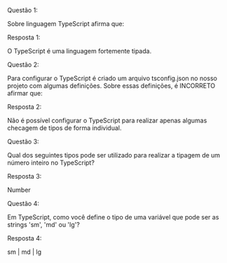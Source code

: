 Questão 1:

Sobre linguagem TypeScript afirma que:

Resposta 1:

O TypeScript é uma linguagem fortemente tipada.

Questão 2:

Para configurar o TypeScript é criado um arquivo tsconfig.json no nosso projeto com algumas definições. Sobre essas definições, é INCORRETO afirmar que:

Resposta 2:

Não é possível configurar o TypeScript para realizar apenas algumas checagem de tipos de forma individual.

Questão 3:

Qual dos seguintes tipos pode ser utilizado para realizar a tipagem de um número inteiro no TypeScript?

Resposta 3:

Number

Questão 4:

Em TypeScript, como você define o tipo de uma variável que pode ser as strings 'sm', 'md' ou 'lg'?

Resposta 4:

sm | md | lg
